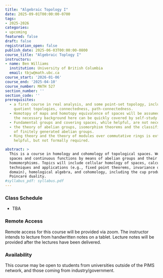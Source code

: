 ```yaml
---
title: "Algebraic Topology I"
date: 2025-09-01T00:00:00-0700
tags:
- 2025-2026
categories:
- upcoming
featured: false
draft: false
registration_open: false
publish_date: 2025-06-03T00:00:00-0800
course_title: "Algebraic Toplogy I"
instructors:
- name: Ben Williams
  institution: University of British Columbia
  email: tbjw@math.ubc.ca
course_start: '2026-01-06'
course_end: '2025-04-10'
course_number: MATH 527
section_number: ''
section_code: ''
prerequisites:
  - a first course in real analysis, and some point-set topology, including
    quotient topologies, connectedness, path-connectedness.
  - Homotopy of maps and homotopy equivalence of spaces will be assumed, but
    the necessary background here can be quickly covered by self-study.
  - Fundamental groups and covering spaces, while helpful, are not necessary.
  - the theory of abelian groups, isomorphism theorems and the classification
    of finitely generated abelian groups.
  - Ring theory and the theory of modules over commutative rings is extremely
    helpful, but not formally required.

abstract: >
  This is a course in homology and cohomology of topological spaces. We study
  spaces and continuous functions by means of abelian groups and their
  homomorphisms. Topics will include cellular homology of spaces, calculation
  techniques and applications (e.g., fixed point theorems, invariance of
  domain), homological algebra, and cohomology, including the cup product and
  Poincaré duality.
#syllabus_pdf: syllabus.pdf
---
```



### Class Schedule
  * TBA

### Remote Access
Remote access for this course will be provided via zoom. The instructor intends
to lecture from handwritten notes on a tablet. Lecture notes will be provided
after the lectures have been delivered.

### Availability
This course may be open to students from universities outside of the PIMS network, and those
coming from industry/government.

